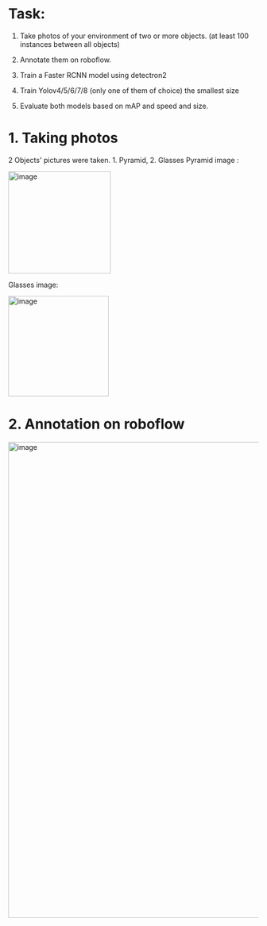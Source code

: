 # Task: 
1. Take photos of your environment of two or more objects. (at least 100 instances between all objects) 

2. Annotate them on roboflow. 

3. Train a Faster RCNN model using detectron2

4. Train Yolov4/5/6/7/8 (only one of them of choice) the smallest size

5. Evaluate both models based on mAP and speed and size.

# 1. Taking photos
2 Objects' pictures were taken. 1. Pyramid, 2. Glasses
Pyramid image :

<img width="206" alt="image" src="https://user-images.githubusercontent.com/69463767/223180502-49216c29-225f-4e1d-82f7-10bffbac1ef2.png">

Glasses image:

<img width="202" alt="image" src="https://user-images.githubusercontent.com/69463767/223181025-6ee53a38-aa0f-4b0b-8ea6-57de52888d1f.png">

# 2. Annotation on roboflow
<img width="958" alt="image" src="https://user-images.githubusercontent.com/69463767/223181521-925eab2b-f2be-4899-815a-7c95e38913c8.png">


